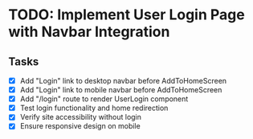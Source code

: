 # TODO: Implement User Login Page with Navbar Integration

## Tasks
- [x] Add "Login" link to desktop navbar before AddToHomeScreen
- [x] Add "Login" link to mobile navbar before AddToHomeScreen
- [x] Add "/login" route to render UserLogin component
- [x] Test login functionality and home redirection
- [x] Verify site accessibility without login
- [x] Ensure responsive design on mobile
